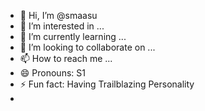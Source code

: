 - 👋 Hi, I’m @smaasu
- 👀 I’m interested in ...
- 🌱 I’m currently learning ...
- 💞️ I’m looking to collaborate on ...
- 📫 How to reach me ...
- 😄 Pronouns: S1
- ⚡ Fun fact: Having Trailblazing Personality
- 
<!---
smaasu/smaasu is a ✨ special ✨ repository because its `README.md` (this file) appears on your GitHub profile.
You can click the Preview link to take a look at your changes.
--->
